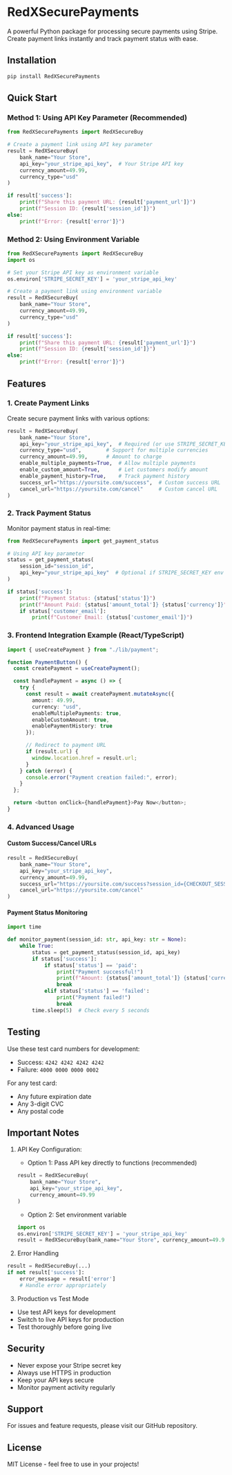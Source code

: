 # RedXSecurePayments

A powerful Python package for processing secure payments using Stripe. Create payment links instantly and track payment status with ease.

## Installation

```bash
pip install RedXSecurePayments
```

## Quick Start

### Method 1: Using API Key Parameter (Recommended)
```python
from RedXSecurePayments import RedXSecureBuy

# Create a payment link using API key parameter
result = RedXSecureBuy(
    bank_name="Your Store",
    api_key="your_stripe_api_key",  # Your Stripe API key
    currency_amount=49.99,
    currency_type="usd"
)

if result['success']:
    print(f"Share this payment URL: {result['payment_url']}")
    print(f"Session ID: {result['session_id']}")
else:
    print(f"Error: {result['error']}")
```

### Method 2: Using Environment Variable
```python
from RedXSecurePayments import RedXSecureBuy
import os

# Set your Stripe API key as environment variable
os.environ['STRIPE_SECRET_KEY'] = 'your_stripe_api_key'

# Create a payment link using environment variable
result = RedXSecureBuy(
    bank_name="Your Store",
    currency_amount=49.99,
    currency_type="usd"
)

if result['success']:
    print(f"Share this payment URL: {result['payment_url']}")
    print(f"Session ID: {result['session_id']}")
else:
    print(f"Error: {result['error']}")
```

## Features

### 1. Create Payment Links
Create secure payment links with various options:
```python
result = RedXSecureBuy(
    bank_name="Your Store",
    api_key="your_stripe_api_key",  # Required (or use STRIPE_SECRET_KEY env var)
    currency_type="usd",        # Support for multiple currencies
    currency_amount=49.99,      # Amount to charge
    enable_multiple_payments=True,  # Allow multiple payments
    enable_custom_amount=True,      # Let customers modify amount
    enable_payment_history=True,    # Track payment history
    success_url="https://yoursite.com/success",  # Custom success URL
    cancel_url="https://yoursite.com/cancel"     # Custom cancel URL
)
```

### 2. Track Payment Status
Monitor payment status in real-time:
```python
from RedXSecurePayments import get_payment_status

# Using API key parameter
status = get_payment_status(
    session_id="session_id",
    api_key="your_stripe_api_key"  # Optional if STRIPE_SECRET_KEY env var is set
)

if status['success']:
    print(f"Payment Status: {status['status']}")
    print(f"Amount Paid: {status['amount_total']} {status['currency']}")
    if status['customer_email']:
        print(f"Customer Email: {status['customer_email']}")
```

### 3. Frontend Integration Example (React/TypeScript)
```typescript
import { useCreatePayment } from "./lib/payment";

function PaymentButton() {
  const createPayment = useCreatePayment();

  const handlePayment = async () => {
    try {
      const result = await createPayment.mutateAsync({
        amount: 49.99,
        currency: "usd",
        enableMultiplePayments: true,
        enableCustomAmount: true,
        enablePaymentHistory: true
      });

      // Redirect to payment URL
      if (result.url) {
        window.location.href = result.url;
      }
    } catch (error) {
      console.error("Payment creation failed:", error);
    }
  };

  return <button onClick={handlePayment}>Pay Now</button>;
}
```

### 4. Advanced Usage

#### Custom Success/Cancel URLs
```python
result = RedXSecureBuy(
    bank_name="Your Store",
    api_key="your_stripe_api_key",
    currency_amount=49.99,
    success_url="https://yoursite.com/success?session_id={CHECKOUT_SESSION_ID}",
    cancel_url="https://yoursite.com/cancel"
)
```

#### Payment Status Monitoring
```python
import time

def monitor_payment(session_id: str, api_key: str = None):
    while True:
        status = get_payment_status(session_id, api_key)
        if status['success']:
            if status['status'] == 'paid':
                print("Payment successful!")
                print(f"Amount: {status['amount_total']} {status['currency']}")
                break
            elif status['status'] == 'failed':
                print("Payment failed!")
                break
        time.sleep(5)  # Check every 5 seconds
```

## Testing

Use these test card numbers for development:
- Success: `4242 4242 4242 4242`
- Failure: `4000 0000 0000 0002`

For any test card:
- Any future expiration date
- Any 3-digit CVC
- Any postal code

## Important Notes

1. API Key Configuration:
   - Option 1: Pass API key directly to functions (recommended)
   ```python
   result = RedXSecureBuy(
       bank_name="Your Store",
       api_key="your_stripe_api_key",
       currency_amount=49.99
   )
   ```
   - Option 2: Set environment variable
   ```python
   import os
   os.environ['STRIPE_SECRET_KEY'] = 'your_stripe_api_key'
   result = RedXSecureBuy(bank_name="Your Store", currency_amount=49.99)
   ```

2. Error Handling
```python
result = RedXSecureBuy(...)
if not result['success']:
    error_message = result['error']
    # Handle error appropriately
```

3. Production vs Test Mode
- Use test API keys for development
- Switch to live API keys for production
- Test thoroughly before going live

## Security

- Never expose your Stripe secret key
- Always use HTTPS in production
- Keep your API keys secure
- Monitor payment activity regularly

## Support

For issues and feature requests, please visit our GitHub repository.

## License

MIT License - feel free to use in your projects!